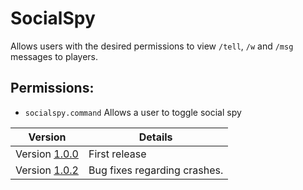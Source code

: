 # SocialSpy
Allows users with the desired permissions to view `/tell`, `/w` and `/msg` messages to players. <br />
## Permissions:
 - `socialspy.command` Allows a user to toggle social spy <br />

Version | Details
--------|--------
Version [1.0.0](https://github.com/Olybear9/SocialSpy/releases/download/1.0.0/socialspy_v1.0.0.phar) | First release
Version [1.0.2](https://github.com/Olybear9/SocialSpy/releases/download/1.02/socialspy_v1.0.2.phar) | Bug fixes regarding crashes.
